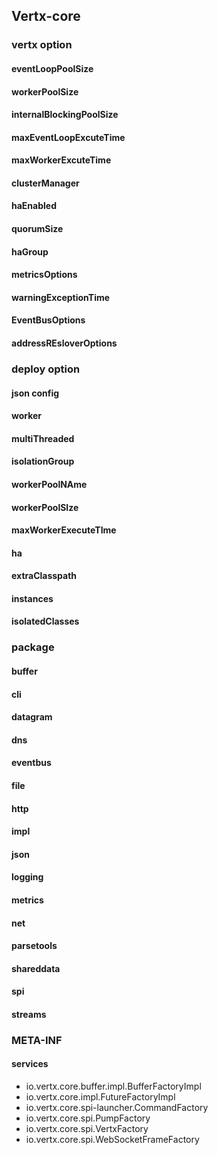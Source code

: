 ## Vertx-core

### vertx option 

#### eventLoopPoolSize
#### workerPoolSize
#### internalBlockingPoolSize
#### maxEventLoopExcuteTime
#### maxWorkerExcuteTime
#### clusterManager
#### haEnabled
#### quorumSize
#### haGroup
#### metricsOptions
#### warningExceptionTime
#### EventBusOptions
#### addressREsloverOptions

### deploy option 

#### json config
#### worker
#### multiThreaded
#### isolationGroup
#### workerPoolNAme
#### workerPoolSIze
#### maxWorkerExecuteTIme
#### ha
#### extraClasspath
#### instances
#### isolatedClasses

### package

#### buffer

#### cli

#### datagram

#### dns

#### eventbus

#### file

#### http

#### impl

#### json

#### logging

#### metrics

#### net

#### parsetools

#### shareddata

#### spi

#### streams


### META-INF

#### services

- io.vertx.core.buffer.impl.BufferFactoryImpl
- io.vertx.core.impl.FutureFactoryImpl
- io.vertx.core.spi-launcher.CommandFactory
- io.vertx.core.spi.PumpFactory
- io.vertx.core.spi.VertxFactory
- io.vertx.core.spi.WebSocketFrameFactory
